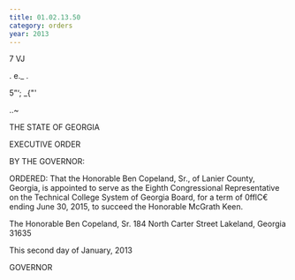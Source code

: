 ```yaml
---
title: 01.02.13.50
category: orders
year: 2013
---
```

7 VJ

. e._
.

   

5”‘; _{"'

..~

THE STATE OF GEORGIA

EXECUTIVE ORDER

BY THE GOVERNOR:

ORDERED: That the Honorable Ben Copeland, Sr., of Lanier County, Georgia,
is appointed to serve as the Eighth Congressional Representative on
the Technical College System of Georgia Board, for a term of
0fflC€ ending June 30, 2015, to succeed the Honorable McGrath
Keen.

The Honorable Ben Copeland, Sr.
184 North Carter Street
Lakeland, Georgia 31635

This second day of January, 2013

GOVERNOR

